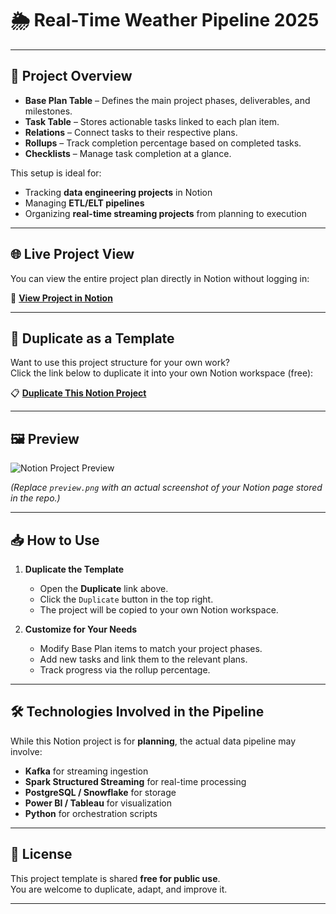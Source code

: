 # 🌦 Real-Time Weather Pipeline 2025

---

## 📌 Project Overview

- **Base Plan Table** – Defines the main project phases, deliverables, and milestones.
- **Task Table** – Stores actionable tasks linked to each plan item.
- **Relations** – Connect tasks to their respective plans.
- **Rollups** – Track completion percentage based on completed tasks.
- **Checklists** – Manage task completion at a glance.

This setup is ideal for:
- Tracking **data engineering projects** in Notion
- Managing **ETL/ELT pipelines**
- Organizing **real-time streaming projects** from planning to execution

---

## 🌐 Live Project View

You can view the entire project plan directly in Notion without logging in:

🔗 **[View Project in Notion](https://rainy-pirate-abe.notion.site/Real-Time-Weather-Pipeline-2025-24cc89a3b3b880b0b70ec4f59ac123a1)**

---

## 📄 Duplicate as a Template

Want to use this project structure for your own work?  
Click the link below to duplicate it into your own Notion workspace (free):

📋 **[Duplicate This Notion Project](https://rainy-pirate-abe.notion.site/Real-Time-Weather-Pipeline-2025-24cc89a3b3b880b0b70ec4f59ac123a1)**

---

## 🖼 Preview

![Notion Project Preview](preview.png)

*(Replace `preview.png` with an actual screenshot of your Notion page stored in the repo.)*

---

## 📥 How to Use

1. **Duplicate the Template**
   - Open the **Duplicate** link above.
   - Click the `Duplicate` button in the top right.
   - The project will be copied to your own Notion workspace.

2. **Customize for Your Needs**
   - Modify Base Plan items to match your project phases.
   - Add new tasks and link them to the relevant plans.
   - Track progress via the rollup percentage.

---

## 🛠 Technologies Involved in the Pipeline

While this Notion project is for **planning**, the actual data pipeline may involve:
- **Kafka** for streaming ingestion
- **Spark Structured Streaming** for real-time processing
- **PostgreSQL / Snowflake** for storage
- **Power BI / Tableau** for visualization
- **Python** for orchestration scripts

---

## 📜 License

This project template is shared **free for public use**.  
You are welcome to duplicate, adapt, and improve it.

---
